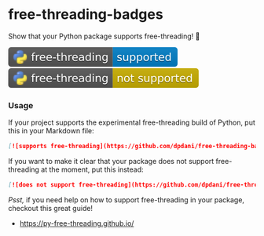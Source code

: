 # free-threading-badges

Show that your Python package supports free-threading! 🧵

[![supports free-threading](https://github.com/dpdani/free-threading-badges/raw/main/supported.svg)](https://py-free-threading.github.io/)
[![does not support free-threading](https://github.com/dpdani/free-threading-badges/raw/main/not-supported.svg)](https://py-free-threading.github.io/)

### Usage

If your project supports the experimental free-threading build of Python, put this in your Markdown file:
```md
[![supports free-threading](https://github.com/dpdani/free-threading-badges/raw/main/supported.svg)](https://py-free-threading.github.io/)
```

If you want to make it clear that your package does not support free-threading at the moment, put this instead:
```md
[![does not support free-threading](https://github.com/dpdani/free-threading-badges/raw/main/not-supported.svg)](https://py-free-threading.github.io/)
```

*Psst,* if you need help on how to support free-threading in your package, checkout this great guide!
- https://py-free-threading.github.io/
